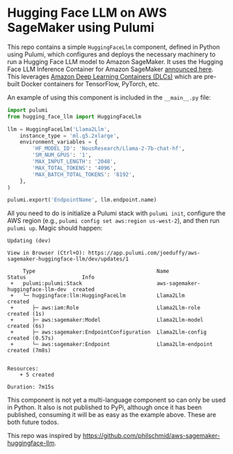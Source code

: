 # Hugging Face LLM on AWS SageMaker using Pulumi

This repo contains a simple `HuggingFaceLlm` component, defined in Python using Pulumi, which configures
and deploys the necessary machinery to run a Hugging Face LLM model to Amazon SageMaker. It uses the Hugging Face
LLM Inference Container for Amazon SageMaker [announced here](https://huggingface.co/blog/sagemaker-huggingface-llm).
This leverages [Amazon Deep Learning Containers (DLCs)](
https://docs.aws.amazon.com/deep-learning-containers/latest/devguide/what-is-dlc.html) which are pre-built Docker
containers for TensorFlow, PyTorch, etc.

An example of using this component is included in the `__main__.py` file:

```python
import pulumi
from hugging_face_llm import HuggingFaceLlm

llm = HuggingFaceLlm('Llama2Llm',
    instance_type = 'ml.g5.2xlarge',
    environment_variables = {
        'HF_MODEL_ID': 'NousResearch/Llama-2-7b-chat-hf',
        'SM_NUM_GPUS': '1',
        'MAX_INPUT_LENGTH': '2048',
        'MAX_TOTAL_TOKENS': '4096',
        'MAX_BATCH_TOTAL_TOKENS': '8192',
    },
)

pulumi.export('EndpointName', llm.endpoint.name)
```

All you need to do is initialize a Pulumi stack with `pulumi init`, configure the AWS region
(e.g., `pulumi config set aws:region us-west-2`), and then run `pulumi up`. Magic should happen:

```
Updating (dev)

View in Browser (Ctrl+O): https://app.pulumi.com/joeduffy/aws-sagemaker-huggingface-llm/dev/updates/1

     Type                                       Name                               Status                  Info
 +   pulumi:pulumi:Stack                        aws-sagemaker-huggingface-llm-dev  created
 +   └─ huggingface:llm:HuggingFaceLlm          Llama2Llm                          created
 +      ├─ aws:iam:Role                         Llama2Llm-role                     created (1s)
 +      ├─ aws:sagemaker:Model                  Llama2Llm-model                    created (6s)
 +      ├─ aws:sagemaker:EndpointConfiguration  Llama2Llm-config                   created (0.57s)
 +      └─ aws:sagemaker:Endpoint               Llama2Llm-endpoint                 created (7m8s)


Resources:
    + 5 created

Duration: 7m15s
```


This component is not yet a multi-language component so can only be used in Python. It also is not published to PyPi,
although once it has been published, consuming it will be as easy as the example above. These are both future todos.

This repo was inspired by https://github.com/philschmid/aws-sagemaker-huggingface-llm.
